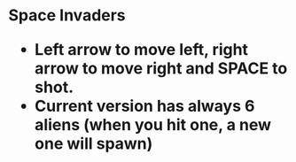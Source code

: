 <h1> Space Invaders
  
  - Left arrow to move left, right arrow to move right and SPACE to shot.
  - Current version has always 6 aliens (when you hit one, a new one will spawn)
